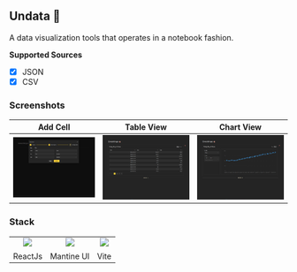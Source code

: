 ## Undata 🚧

A data visualization tools that operates in a notebook fashion. 

**Supported Sources**
- [x] JSON
- [x] CSV

### Screenshots
|Add Cell|Table View|Chart View|
|--|--|--|
|![](public/screeshots/add_cell.png)|![](public/screeshots/table_view.png)|![](public/screeshots/chart_view.png)|

### Stack

||||
|:--:|:--:|:--:|
|<img src="https://upload.wikimedia.org/wikipedia/commons/thumb/a/a7/React-icon.svg/512px-React-icon.svg.png" width="80px"/>|<img src="https://seeklogo.com/images/M/mantine-logo-235E19C978-seeklogo.com.png" width="80px"/>|<img src="https://upload.wikimedia.org/wikipedia/commons/thumb/f/f1/Vitejs-logo.svg/410px-Vitejs-logo.svg.png" width="80px"/>|
|ReactJs|Mantine UI|Vite|